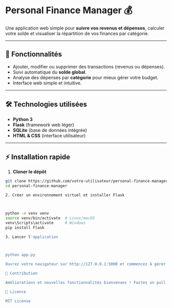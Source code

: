 # Personal Finance Manager 💰

Une application web simple pour **suivre vos revenus et dépenses**, calculer votre solde et visualiser la répartition de vos finances par catégorie.

---

## 🚀 Fonctionnalités

- Ajouter, modifier ou supprimer des transactions (revenus ou dépenses).  
- Suivi automatique du **solde global**.  
- Analyse des dépenses par **catégorie** pour mieux gérer votre budget.  
- Interface web simple et intuitive.

---

## 🛠 Technologies utilisées

- **Python 3**  
- **Flask** (framework web léger)  
- **SQLite** (base de données intégrée)  
- **HTML & CSS** (interface utilisateur)

---

## ⚡ Installation rapide

1. **Cloner le dépôt**
```bash
git clone https://github.com/votre-utilisateur/personal-finance-manager.git
cd personal-finance-manager

2. Créer un environnement virtuel et installer Flask



python -m venv venv
source venv/bin/activate  # Linux/macOS
venv\Scripts\activate     # Windows
pip install Flask

3. Lancer l'application



python app.py

Ouvrez votre navigateur sur http://127.0.0.1:5000 et commencez à gérer vos finances !

🤝 Contribution

Améliorations et nouvelles fonctionnalités bienvenues ! Faites un pull request.

📖 Licence

MIT License


